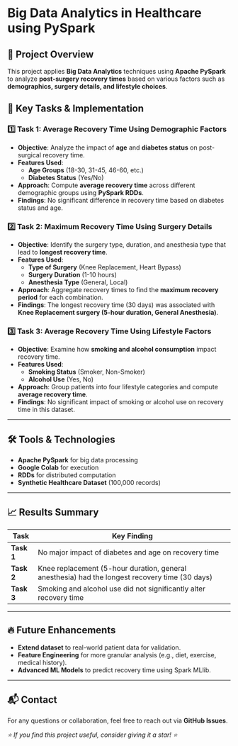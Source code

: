 # Big Data Analytics in Healthcare using PySpark

## 📌 Project Overview
This project applies **Big Data Analytics** techniques using **Apache PySpark** to analyze **post-surgery recovery times** based on various factors such as **demographics, surgery details, and lifestyle choices**.

## 🚀 Key Tasks & Implementation
### **1️⃣ Task 1: Average Recovery Time Using Demographic Factors**
- **Objective**: Analyze the impact of **age** and **diabetes status** on post-surgical recovery time.
- **Features Used**:
  - **Age Groups** (18-30, 31-45, 46-60, etc.)
  - **Diabetes Status** (Yes/No)
- **Approach**: Compute **average recovery time** across different demographic groups using **PySpark RDDs**.
- **Findings**: No significant difference in recovery time based on diabetes status and age.

### **2️⃣ Task 2: Maximum Recovery Time Using Surgery Details**
- **Objective**: Identify the surgery type, duration, and anesthesia type that lead to **longest recovery time**.
- **Features Used**:
  - **Type of Surgery** (Knee Replacement, Heart Bypass)
  - **Surgery Duration** (1-10 hours)
  - **Anesthesia Type** (General, Local)
- **Approach**: Aggregate recovery times to find the **maximum recovery period** for each combination.
- **Findings**: The longest recovery time (30 days) was associated with **Knee Replacement surgery (5-hour duration, General Anesthesia)**.

### **3️⃣ Task 3: Average Recovery Time Using Lifestyle Factors**
- **Objective**: Examine how **smoking and alcohol consumption** impact recovery time.
- **Features Used**:
  - **Smoking Status** (Smoker, Non-Smoker)
  - **Alcohol Use** (Yes, No)
- **Approach**: Group patients into four lifestyle categories and compute **average recovery time**.
- **Findings**: No significant impact of smoking or alcohol use on recovery time in this dataset.

---

## 🛠 Tools & Technologies
- **Apache PySpark** for big data processing
- **Google Colab** for execution
- **RDDs** for distributed computation
- **Synthetic Healthcare Dataset** (100,000 records)

---

## 📈 Results Summary
| Task | Key Finding |
|------|------------|
| **Task 1** | No major impact of diabetes and age on recovery time |
| **Task 2** | Knee replacement (5-hour duration, general anesthesia) had the longest recovery time (30 days) |
| **Task 3** | Smoking and alcohol use did not significantly alter recovery time |

---

## 🔥 Future Enhancements
- **Extend dataset** to real-world patient data for validation.
- **Feature Engineering** for more granular analysis (e.g., diet, exercise, medical history).
- **Advanced ML Models** to predict recovery time using Spark MLlib.

---

## 📬 Contact
For any questions or collaboration, feel free to reach out via **GitHub Issues**.

_⭐ If you find this project useful, consider giving it a star! ⭐_

